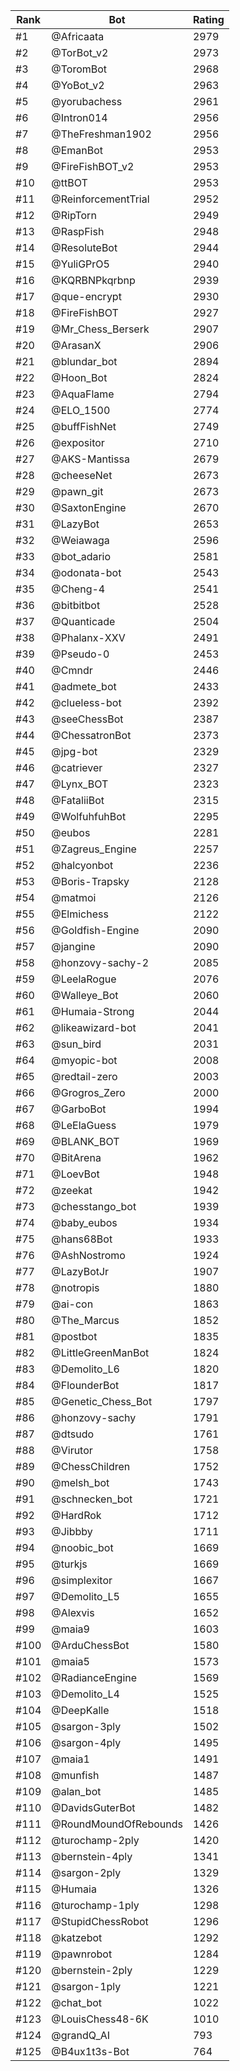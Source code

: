 Rank|Bot|Rating
---|---|---
#1|@Africaata|2979
#2|@TorBot_v2|2973
#3|@ToromBot|2968
#4|@YoBot_v2|2963
#5|@yorubachess|2961
#6|@Intron014|2956
#7|@TheFreshman1902|2956
#8|@EmanBot|2953
#9|@FireFishBOT_v2|2953
#10|@ttBOT|2953
#11|@ReinforcementTrial|2952
#12|@RipTorn|2949
#13|@RaspFish|2948
#14|@ResoluteBot|2944
#15|@YuliGPrO5|2940
#16|@KQRBNPkqrbnp|2939
#17|@que-encrypt|2930
#18|@FireFishBOT|2927
#19|@Mr_Chess_Berserk|2907
#20|@ArasanX|2906
#21|@blundar_bot|2894
#22|@Hoon_Bot|2824
#23|@AquaFlame|2794
#24|@ELO_1500|2774
#25|@buffFishNet|2749
#26|@expositor|2710
#27|@AKS-Mantissa|2679
#28|@cheeseNet|2673
#29|@pawn_git|2673
#30|@SaxtonEngine|2670
#31|@LazyBot|2653
#32|@Weiawaga|2596
#33|@bot_adario|2581
#34|@odonata-bot|2543
#35|@Cheng-4|2541
#36|@bitbitbot|2528
#37|@Quanticade|2504
#38|@Phalanx-XXV|2491
#39|@Pseudo-0|2453
#40|@Cmndr|2446
#41|@admete_bot|2433
#42|@clueless-bot|2392
#43|@seeChessBot|2387
#44|@ChessatronBot|2373
#45|@jpg-bot|2329
#46|@catriever|2327
#47|@Lynx_BOT|2323
#48|@FataliiBot|2315
#49|@WolfuhfuhBot|2295
#50|@eubos|2281
#51|@Zagreus_Engine|2257
#52|@halcyonbot|2236
#53|@Boris-Trapsky|2128
#54|@matmoi|2126
#55|@Elmichess|2122
#56|@Goldfish-Engine|2090
#57|@jangine|2090
#58|@honzovy-sachy-2|2085
#59|@LeelaRogue|2076
#60|@Walleye_Bot|2060
#61|@Humaia-Strong|2044
#62|@likeawizard-bot|2041
#63|@sun_bird|2031
#64|@myopic-bot|2008
#65|@redtail-zero|2003
#66|@Grogros_Zero|2000
#67|@GarboBot|1994
#68|@LeElaGuess|1979
#69|@BLANK_BOT|1969
#70|@BitArena|1962
#71|@LoevBot|1948
#72|@zeekat|1942
#73|@chesstango_bot|1939
#74|@baby_eubos|1934
#75|@hans68Bot|1933
#76|@AshNostromo|1924
#77|@LazyBotJr|1907
#78|@notropis|1880
#79|@ai-con|1863
#80|@The_Marcus|1852
#81|@postbot|1835
#82|@LittleGreenManBot|1824
#83|@Demolito_L6|1820
#84|@FlounderBot|1817
#85|@Genetic_Chess_Bot|1797
#86|@honzovy-sachy|1791
#87|@dtsudo|1761
#88|@Virutor|1758
#89|@ChessChildren|1752
#90|@melsh_bot|1743
#91|@schnecken_bot|1721
#92|@HardRok|1712
#93|@Jibbby|1711
#94|@noobic_bot|1669
#95|@turkjs|1669
#96|@simplexitor|1667
#97|@Demolito_L5|1655
#98|@Alexvis|1652
#99|@maia9|1603
#100|@ArduChessBot|1580
#101|@maia5|1573
#102|@RadianceEngine|1569
#103|@Demolito_L4|1525
#104|@DeepKalle|1518
#105|@sargon-3ply|1502
#106|@sargon-4ply|1495
#107|@maia1|1491
#108|@munfish|1487
#109|@alan_bot|1485
#110|@DavidsGuterBot|1482
#111|@RoundMoundOfRebounds|1426
#112|@turochamp-2ply|1420
#113|@bernstein-4ply|1341
#114|@sargon-2ply|1329
#115|@Humaia|1326
#116|@turochamp-1ply|1298
#117|@StupidChessRobot|1296
#118|@katzebot|1292
#119|@pawnrobot|1284
#120|@bernstein-2ply|1229
#121|@sargon-1ply|1221
#122|@chat_bot|1022
#123|@LouisChess48-6K|1010
#124|@grandQ_AI|793
#125|@B4ux1t3s-Bot|764
